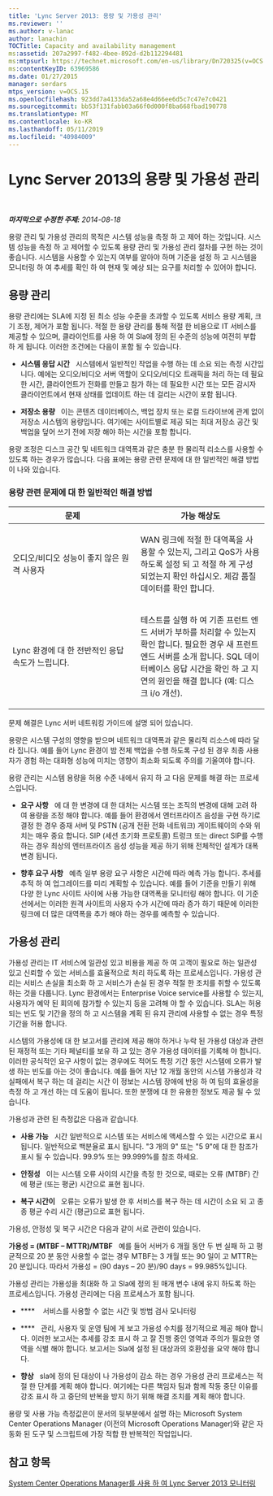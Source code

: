 ```yaml
---
title: 'Lync Server 2013: 용량 및 가용성 관리'
ms.reviewer: ''
ms.author: v-lanac
author: lanachin
TOCTitle: Capacity and availability management
ms:assetid: 207a2997-f482-4bee-892d-d2b112294481
ms:mtpsurl: https://technet.microsoft.com/en-us/library/Dn720325(v=OCS.15)
ms:contentKeyID: 63969586
ms.date: 01/27/2015
manager: serdars
mtps_version: v=OCS.15
ms.openlocfilehash: 923dd7a4133da52a68e4d66ee6d5c7c47e7c0421
ms.sourcegitcommit: bb53f131fabb03a66f0d000f8ba668fbad190778
ms.translationtype: MT
ms.contentlocale: ko-KR
ms.lasthandoff: 05/11/2019
ms.locfileid: "40984009"
---
```

<div data-xmlns="http://www.w3.org/1999/xhtml">

<div class="topic" data-xmlns="http://www.w3.org/1999/xhtml" data-msxsl="urn:schemas-microsoft-com:xslt" data-cs="http://msdn.microsoft.com/en-us/">

<div data-asp="http://msdn2.microsoft.com/asp">

# <a name="capacity-and-availability-management-in-lync-server-2013"></a>Lync Server 2013의 용량 및 가용성 관리

</div>

<div id="mainSection">

<div id="mainBody">

<span> </span>

_**마지막으로 수정한 주제:** 2014-08-18_

용량 관리 및 가용성 관리의 목적은 시스템 성능을 측정 하 고 제어 하는 것입니다. 시스템 성능을 측정 하 고 제어할 수 있도록 용량 관리 및 가용성 관리 절차를 구현 하는 것이 좋습니다. 시스템을 사용할 수 있는지 여부를 알아야 하며 기준을 설정 하 고 시스템을 모니터링 하 여 추세를 확인 하 여 현재 및 예상 되는 요구를 처리할 수 있어야 합니다.

<div>

## <a name="capacity-management"></a>용량 관리

용량 관리에는 SLA에 지정 된 최소 성능 수준을 초과할 수 있도록 서비스 용량 계획, 크기 조정, 제어가 포함 됩니다. 적절 한 용량 관리를 통해 적절 한 비용으로 IT 서비스를 제공할 수 있으며, 클라이언트를 사용 하 여 Sla에 정의 된 수준의 성능에 여전히 부합 하 게 됩니다. 이러한 조건에는 다음이 포함 될 수 있습니다.

  - **시스템 응답 시간**   시스템에서 일반적인 작업을 수행 하는 데 소요 되는 측정 시간입니다. 예에는 오디오/비디오 서버 역할이 오디오/비디오 트래픽을 처리 하는 데 필요한 시간, 클라이언트가 전화를 만들고 참가 하는 데 필요한 시간 또는 모든 감시자 클라이언트에서 현재 상태를 업데이트 하는 데 걸리는 시간이 포함 됩니다.

  - **저장소 용량**   이는 콘텐츠 데이터베이스, 백업 장치 또는 로컬 드라이브에 관계 없이 저장소 시스템의 용량입니다. 여기에는 사이트별로 제공 되는 최대 저장소 공간 및 백업을 덮어 쓰기 전에 저장 해야 하는 시간을 포함 합니다.

용량 조정은 디스크 공간 및 네트워크 대역폭과 같은 충분 한 물리적 리소스를 사용할 수 있도록 하는 경우가 많습니다. 다음 표에는 용량 관련 문제에 대 한 일반적인 해결 방법이 나와 있습니다.

### <a name="typical-resolutions-for-capacity-related-issues"></a>용량 관련 문제에 대 한 일반적인 해결 방법

<table>
<colgroup>
<col style="width: 50%" />
<col style="width: 50%" />
</colgroup>
<thead>
<tr class="header">
<th>문제</th>
<th>가능 해상도</th>
</tr>
</thead>
<tbody>
<tr class="odd">
<td><p>오디오/비디오 성능이 좋지 않은 원격 사용자</p></td>
<td><p>WAN 링크에 적절 한 대역폭을 사용할 수 있는지, 그리고 QoS가 사용 하도록 설정 되 고 적절 하 게 구성 되었는지 확인 하십시오. 체감 품질 데이터를 확인 합니다.</p></td>
</tr>
<tr class="even">
<td><p>Lync 환경에 대 한 전반적인 응답 속도가 느립니다.</p></td>
<td><p>테스트를 실행 하 여 기존 프런트 엔드 서버가 부하를 처리할 수 있는지 확인 합니다. 필요한 경우 새 프런트 엔드 서버를 소개 합니다. SQL 데이터베이스 응답 시간을 확인 하 고 지연의 원인을 해결 합니다 (예: 디스크 i/o 개선).</p></td>
</tr>
</tbody>
</table>


문제 해결은 Lync 서버 네트워킹 가이드에 설명 되어 있습니다.

용량은 시스템 구성의 영향을 받으며 네트워크 대역폭과 같은 물리적 리소스에 따라 달라 집니다. 예를 들어 Lync 환경이 밤 전체 백업을 수행 하도록 구성 된 경우 최종 사용자가 경험 하는 대화형 성능에 미치는 영향이 최소화 되도록 주의를 기울여야 합니다.

용량 관리는 시스템 용량을 허용 수준 내에서 유지 하 고 다음 문제를 해결 하는 프로세스입니다.

  - **요구 사항**   에 대 한 변경에 대 한 대처는 시스템 또는 조직의 변경에 대해 고려 하 여 용량을 조정 해야 합니다. 예를 들어 환경에서 엔터프라이즈 음성을 구현 하기로 결정 한 경우 중재 서버 및 PSTN (공개 전환 전화 네트워크) 게이트웨이의 수와 위치는 매우 중요 합니다. SIP (세션 초기화 프로토콜) 트렁크 또는 direct SIP를 수행 하는 경우 최상의 엔터프라이즈 음성 성능을 제공 하기 위해 전체적인 설계가 대폭 변경 됩니다.

  - **향후 요구 사항**   예측 일부 용량 요구 사항은 시간에 따라 예측 가능 합니다. 추세를 추적 하 여 업그레이드를 미리 계획할 수 있습니다. 예를 들어 기준을 만들기 위해 다양 한 Lync 사이트 사이에 사용 가능한 대역폭을 모니터링 해야 합니다. 이 기준선에서는 이러한 원격 사이트의 사용자 수가 시간에 따라 증가 하기 때문에 이러한 링크에 더 많은 대역폭을 추가 해야 하는 경우를 예측할 수 있습니다.

</div>

<div>

## <a name="availability-management"></a>가용성 관리

가용성 관리는 IT 서비스에 일관성 있고 비용을 제공 하 여 고객이 필요로 하는 일관성 있고 신뢰할 수 있는 서비스를 효율적으로 처리 하도록 하는 프로세스입니다. 가용성 관리는 서비스 손실을 최소화 하 고 서비스가 손실 된 경우 적절 한 조치를 취할 수 있도록 하는 것을 다룹니다. Lync 환경에서는 Enterprise Voice service를 사용할 수 있는지, 사용자가 예약 된 회의에 참가할 수 있는지 등을 고려해 야 할 수 있습니다. SLA는 허용 되는 빈도 및 기간을 정의 하 고 시스템을 계획 된 유지 관리에 사용할 수 없는 경우 특정 기간을 허용 합니다.

시스템의 가용성에 대 한 보고서를 관리에 제공 해야 하거나 누락 된 가용성 대상과 관련 된 재정적 또는 기타 페널티를 보유 하 고 있는 경우 가용성 데이터를 기록해 야 합니다. 이러한 공식적인 요구 사항이 없는 경우에도 적어도 특정 기간 동안 시스템에 오류가 발생 하는 빈도를 아는 것이 좋습니다. 예를 들어 지난 12 개월 동안의 시스템 가용성과 각 실패에서 복구 하는 데 걸리는 시간 이 정보는 시스템 장애에 반응 하 여 팀의 효율성을 측정 하 고 개선 하는 데 도움이 됩니다. 또한 분쟁에 대 한 유용한 정보도 제공 될 수 있습니다.

가용성과 관련 된 측정값은 다음과 같습니다.

  - **사용 가능**   시간 일반적으로 시스템 또는 서비스에 액세스할 수 있는 시간으로 표시 됩니다. 일반적으로 백분율로 표시 됩니다. "3 개의 9" 또는 "5 9"에 대 한 참조가 표시 될 수 있습니다. 99.9% 또는 99.999%를 참조 하세요.

  - **안정성**   이는 시스템 오류 사이의 시간을 측정 한 것으로, 때로는 오류 (MTBF) 간에 평균 (또는 평균) 시간으로 표현 됩니다.

  - **복구 시간이**   오류는 오류가 발생 한 후 서비스를 복구 하는 데 시간이 소요 되 고 종종 평균 수리 시간 (평균)으로 표현 됩니다.

가용성, 안정성 및 복구 시간은 다음과 같이 서로 관련이 있습니다.

**가용성 = (MTBF – MTTR)/MTBF**   예를 들어 서버가 6 개월 동안 두 번 실패 하 고 평균적으로 20 분 동안 사용할 수 없는 경우 MTBF는 3 개월 또는 90 일이 고 MTTR는 20 분입니다. 따라서 가용성 = (90 days – 20 분)/90 days = 99.985%입니다.

가용성 관리는 가용성을 최대화 하 고 Sla에 정의 된 매개 변수 내에 유지 하도록 하는 프로세스입니다. 가용성 관리에는 다음 프로세스가 포함 됩니다.

  - ****    서비스를 사용할 수 없는 시간 및 방법 검사 모니터링

  - ****   관리, 사용자 및 운영 팀에 게 보고 가용성 수치를 정기적으로 제공 해야 합니다. 이러한 보고서는 추세를 강조 표시 하 고 잘 진행 중인 영역과 주의가 필요한 영역을 식별 해야 합니다. 보고서는 Sla에 설정 된 대상과의 호환성을 요약 해야 합니다.

  - **향상**   sla에 정의 된 대상이 나 가용성이 감소 하는 경우 가용성 관리 프로세스는 적절 한 단계를 계획 해야 합니다. 여기에는 다른 책임자 팀과 함께 작동 중단 이유를 강조 표시 하 고 중단의 반복을 방지 하기 위해 해결 조치를 계획 해야 합니다.

용량 및 사용 가능 측정값은이 문서의 뒷부분에서 설명 하는 Microsoft System Center Operations Manager (이전의 Microsoft Operations Manager)와 같은 자동화 된 도구 및 스크립트에 가장 적합 한 반복적인 작업입니다.

</div>

<div>

## <a name="see-also"></a>참고 항목


[System Center Operations Manager를 사용 하 여 Lync Server 2013 모니터링](lync-server-2013-monitoring-lync-server-with-system-center-operations-manager.md)  
  

</div>

</div>

<span> </span>

</div>

</div>

</div>

